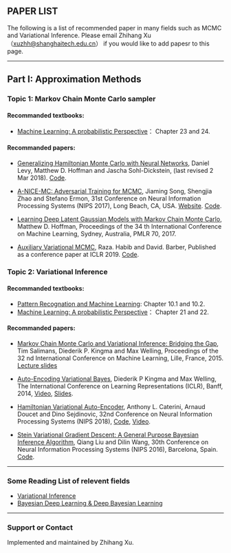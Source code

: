 ## PAPER LIST

The following is a list of recommended paper in many fields such as MCMC and Variational Inference.
Please email Zhihang Xu （xuzhh@shanghaitech.edu.cn） if you would like to add papesr to this page.

---
## Part I:  Approximation Methods

### Topic 1: Markov Chain Monte Carlo sampler

#### Recommanded textbooks: 
- [Machine Learning: A probabilistic Perspective](https://doc.lagout.org/science/Artificial%20Intelligence/Machine%20learning/Machine%20Learning_%20A%20Probabilistic%20Perspective%20%5BMurphy%202012-08-24%5D.pdf)： Chapter 23 and 24.

#### Recommanded papers: 
- [Generalizing Hamiltonian Monte Carlo with Neural Networks](https://arxiv.org/abs/1711.09268),
 Daniel Levy, Matthew D. Hoffman and Jascha Sohl-Dickstein, (last revised 2 Mar 2018).
 [Code](https://github.com/brain-research/l2hmc).

- [A-NICE-MC: Adversarial Training for MCMC](https://arxiv.org/abs/1706.07561),
Jiaming Song, Shengjia Zhao and Stefano Ermon,
31st Conference on Neural Information Processing Systems (NIPS 2017), Long Beach, CA, USA.
[Website](https://ermongroup.github.io/blog/a-nice-mc/).
[Code](https://github.com/ermongroup/a-nice-mc).


- [Learning Deep Latent Gaussian Models with Markov Chain Monte Carlo](https://pdfs.semanticscholar.org/353a/6ac63ba0f30f7627cb01e4ba214acf3a256c.pdf),
Matthew D. Hoffman,
Proceedings of the 34 th International Conference on Machine
Learning, Sydney, Australia, PMLR 70, 2017.

- [Auxiliary Variational MCMC](https://openreview.net/pdf?id=r1NJqsRctX),
Raza. Habib and David. Barber,
Published as a conference paper at ICLR 2019.
[Code](https://github.com/AVMCMC/AuxiliaryVariationalMCMC).

### Topic 2: Variational Inference

#### Recommanded textbooks: 
- [Pattern Recognation and Machine Learning](http://users.isr.ist.utl.pt/~wurmd/Livros/school/Bishop%20-%20Pattern%20Recognition%20And%20Machine%20Learning%20-%20Springer%20%202006.pdf): Chapter 10.1 and 10.2.
- [Machine Learning: A probabilistic Perspective](https://doc.lagout.org/science/Artificial%20Intelligence/Machine%20learning/Machine%20Learning_%20A%20Probabilistic%20Perspective%20%5BMurphy%202012-08-24%5D.pdf)： Chapter 21 and 22.

#### Recommanded papers: 
- [Markov Chain Monte Carlo and Variational Inference:
Bridging the Gap](http://proceedings.mlr.press/v37/salimans15.pdf),
Tim Salimans, Diederik P. Kingma and Max Welling,
Proceedings of the 32 nd International Conference on Machine
Learning, Lille, France, 2015.
[Lecture slides](http://videolectures.net/site/normal_dl/tag=1005141/icml2015_salimans_variational_inference_01.pdf)

- [Auto-Encoding Variational Bayes](https://arxiv.org/abs/1312.6114),
Diederik P Kingma and Max Welling,
The International Conference on Learning Representations (ICLR), Banff, 2014,
[Video](https://www.youtube.com/watch?v=rjZL7aguLAs),
[Slides](https://www.slideshare.net/mehdidc/auto-encodingvariationalbayes-54478304).

- [Hamiltonian Variational Auto-Encoder](https://arxiv.org/abs/1805.11328),
Anthony L. Caterini, Arnaud Doucet and Dino Sejdinovic,
32nd Conference on Neural Information Processing Systems (NIPS 2018),
[Code](https://github.com/anthonycaterini/hvae-nips),
[Video](https://www.youtube.com/watch?v=MD1CFKTu9U4).

- [Stein Variational Gradient Descent: A General
Purpose Bayesian Inference Algorithm](https://papers.nips.cc/paper/6338-stein-variational-gradient-descent-a-general-purpose-bayesian-inference-algorithm.pdf),
Qiang Liu and Dilin Wang,
30th Conference on Neural Information Processing Systems (NIPS 2016), Barcelona, Spain.
[Code](https://github.com/DartML/Stein-Variational-Gradient-Descent).

---
### Some Reading List of relevent fields
- [Variational Inference](http://www.statslab.cam.ac.uk/~sp825/vi.html)
- [Bayesian Deep Learning & Deep Bayesian Learning](https://github.com/CW-Huang/BDL-Reading-List/blob/master/index.md)

---

### Support or Contact

Implemented and maintained by Zhihang Xu.
